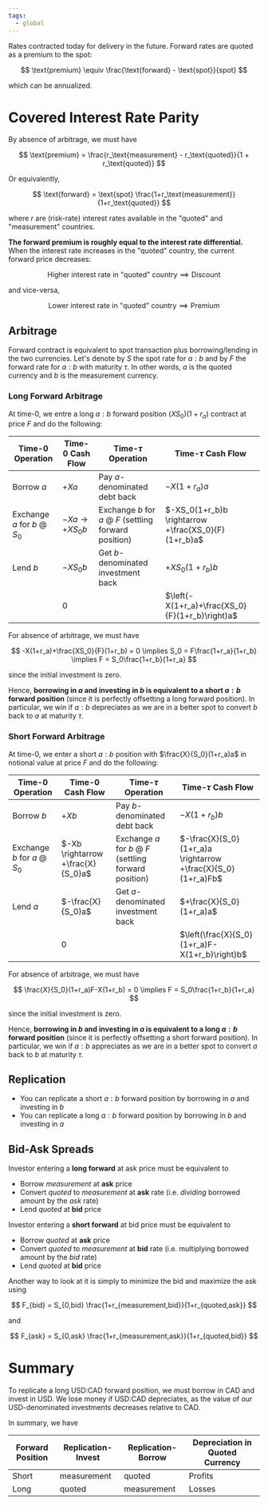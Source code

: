 ```yaml
---
tags:
  - global
---
```

Rates contracted today for delivery in the future.
Forward rates are quoted as a premium to the spot:

$$
\text{premium} \equiv \frac{\text{forward} - \text{spot}}{spot}
$$

which can be annualized.
# Covered Interest Rate Parity
By absence of arbitrage, we must have

$$
\text{premium} = \frac{r_\text{measurement} - r_\text{quoted}}{1 + r_\text{quoted}}
$$

Or equivalently,

$$
\text{forward} = \text{spot} \frac{1+r_\text{measurement}}{1+r_\text{quoted}}
$$

where $r$ are (risk-rate) interest rates available in the "quoted" and "measurement" countries. 

**The forward premium is roughly equal to the interest rate differential.**
When the interest rate increases in the "quoted" country, the current forward price decreases:

$$
\text{Higher interest rate in "quoted" country} \implies \text{Discount}
$$

and vice-versa,

$$
\text{Lower interest rate in "quoted" country} \implies \text{Premium}
$$

## Arbitrage 
Forward contract is equivalent to spot transaction plus borrowing/lending in the two currencies.
Let's denote by $S$ the spot rate for $a:b$ and by $F$ the forward rate for $a:b$ with maturity $\tau$.
In other words, $a$ is the quoted currency and $b$ is the measurement currency.
### Long Forward Arbitrage
At time-0, we entre a long $a:b$ forward position $(XS_0)(1+r_a)$ contract at price $F$ and do the following:

| Time-0 Operation | Time-0 Cash Flow | Time-$\tau$ Operation | Time-$\tau$ Cash Flow |
|-----|-----|-----|-----|
| Borrow $a$  | $+Xa$ | Pay $a$-denominated debt back | $-X(1+r_a)a$ |
| Exchange $a$ for $b$ @ $S_0$ | $-Xa \rightarrow +XS_0b$|  Exchange $b$ for $a$ @ $F$ (settling forward position) | $-XS_0(1+r_b)b \rightarrow +\frac{XS_0}{F}(1+r_b)a$ |
| Lend $b$ | $-XS_0b$ | Get $b$-denominated investment back | $+XS_0(1+r_b)b$ |
|| $0$ || $\left(-X(1+r_a)+\frac{XS_0}{F}(1+r_b)\right)a$|
For absence of arbitrage, we must have

$$
-X(1+r_a)+\frac{XS_0}{F}(1+r_b) = 0 \implies S_0 = F\frac{1+r_a}{1+r_b} \implies F = S_0\frac{1+r_b}{1+r_a}
$$

since the initial investment is zero.

Hence,  **borrowing in $a$ and investing in $b$ is equivalent to a short $a:b$ forward position** (since it is perfectly offsetting a long forward position).
In particular, we win if $a:b$ depreciates as we are in a better spot to convert $b$ back to $a$ at maturity $\tau$.
### Short Forward Arbitrage
At time-0, we enter a short $a:b$ position with $\frac{X}{S_0}(1+r_a)a$ in notional value at price $F$ and do the following:

| Time-0 Operation | Time-0 Cash Flow | Time-$\tau$ Operation | Time-$\tau$ Cash Flow |
|-----|-----|-----|-----|
| Borrow $b$  | $+Xb$ | Pay $b$-denominated debt back | $-X(1+r_b)b$ |
| Exchange $b$ for $a$ @ $S_0$ | $-Xb \rightarrow +\frac{X}{S_0}a$|  Exchange $a$ for $b$ @ $F$ (settling forward position) | $-\frac{X}{S_0}(1+r_a)a \rightarrow +\frac{X}{S_0}(1+r_a)Fb$ |
| Lend $a$ | $-\frac{X}{S_0}a$ | Get $a$-denominated investment back | $+\frac{X}{S_0}(1+r_a)a$ |
|| $0$ || $\left(\frac{X}{S_0}(1+r_a)F-X(1+r_b)\right)b$|
For absence of arbitrage, we must have

$$
\frac{X}{S_0}(1+r_a)F-X(1+r_b) = 0 \implies F = S_0\frac{1+r_b}{1+r_a} 
$$

since the initial investment is zero.

Hence, **borrowing in $b$ and investing in $a$ is equivalent to a long $a:b$ forward position** (since it is perfectly offsetting a short forward position).
In particular, we win if $a:b$ appreciates as we are in a better spot to convert $a$ back to $b$ at maturity $\tau$.
## Replication
* You can replicate a short $a:b$ forward position by borrowing in $a$ and investing in $b$
* You can replicate a long $a:b$ forward position by borrowing in $b$ and investing in $a$

## Bid-Ask Spreads
Investor entering a **long forward** at ask price must be equivalent to
* Borrow *measurement* at **ask** price
* Convert *quoted* to *measurement* at **ask** rate (i.e. *dividing* borrowed amount by the *ask* rate)
* Lend *quoted* at **bid** price

Investor entering a **short forward** at bid price must be equivalent to
* Borrow *quoted* at **ask** price
* Convert *quoted* to *measurement* at **bid** rate (i.e. multiplying borrowed amount by the *bid* rate)
* Lend *quoted* at **bid** price

Another way to look at it is simply to minimize the bid and maximize the ask using

$$
F_{bid} = S_{0,bid} \frac{1+r_{measurement,bid}}{1+r_{quoted,ask}}
$$

and 

$$
F_{ask} = S_{0,ask} \frac{1+r_{measurement,ask}}{1+r_{quoted,bid}}
$$

# Summary
To replicate a long USD:CAD forward position, we must borrow in CAD and invest in USD. We lose money if USD:CAD depreciates, as the value of our USD-denominated investments decreases relative to CAD. 

In summary, we have

| Forward Position | Replication-Invest | Replication-Borrow | Depreciation in Quoted Currency |
|---|---|---|---|
| Short| measurement | quoted | Profits |
| Long | quoted | measurement  | Losses |

